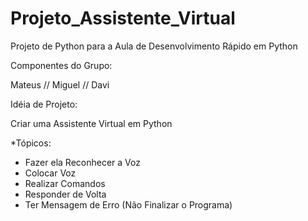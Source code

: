 # Projeto_Assistente_Virtual 
Projeto de Python para a Aula de Desenvolvimento Rápido em Python

Componentes do Grupo: 

Mateus //
Miguel //
Davi 


Idéia de Projeto: 

Criar uma Assistente Virtual em Python 

*Tópicos:

- Fazer ela Reconhecer a Voz
- Colocar Voz
- Realizar Comandos
- Responder de Volta
- Ter Mensagem de Erro (Não Finalizar o Programa)

